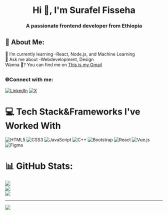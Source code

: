 <h1 align="center">Hi 👋, I'm Surafel Fisseha</h1>
<h3 align="center">A passionate frontend developer from Ethiopia</h3>
<h2>💫 About Me:</h2> 

🌱 I’m currently learning -React, Node.js, and Machine Learning
 <br>💬 Ask me about -Webdevelopment, Design
<br>Wanna 💬? You can find me on <a href="surafel.fisseha@gmail.com" >This is my Gmail<a/>


##  <h3 align="left">🌐Connect with me:</h3>
[![LinkedIn](https://img.shields.io/badge/LinkedIn-%230077B5.svg?logo=linkedin&logoColor=white)](https://www.linkedin.com/in/surafel-fisseha-877039307?utm_source=share&utm_campaign=share_via&utm_content=profile&utm_medium=android_app) [![X](https://img.shields.io/badge/X-black.svg?logo=X&logoColor=white)](https://x.com/SURAFEL_FISSEHA?t=oSWgPCJpXLdoJK1nCW6HSA&s=35) 

# 💻 Tech Stack&Frameworks I've Worked With
![HTML5](https://img.shields.io/badge/html5-%23E34F26.svg?style=for-the-badge&logo=html5&logoColor=white) ![CSS3](https://img.shields.io/badge/css3-%231572B6.svg?style=for-the-badge&logo=css3&logoColor=white) ![JavaScript](https://img.shields.io/badge/javascript-%23323330.svg?style=for-the-badge&logo=javascript&logoColor=%23F7DF1E) ![C++](https://img.shields.io/badge/c++-%2300599C.svg?style=for-the-badge&logo=c%2B%2B&logoColor=white) ![Bootstrap](https://img.shields.io/badge/bootstrap-%238511FA.svg?style=for-the-badge&logo=bootstrap&logoColor=white) ![React](https://img.shields.io/badge/react-%2320232a.svg?style=for-the-badge&logo=react&logoColor=%2361DAFB) ![Vue.js](https://img.shields.io/badge/vue.js-%2335495e.svg?style=for-the-badge&logo=vuedotjs&logoColor=%234FC08D) ![Figma](https://img.shields.io/badge/figma-%23F24E1E.svg?style=for-the-badge&logo=figma&logoColor=white)
# 📊 GitHub Stats:
![](https://github-readme-stats.vercel.app/api?username=Surafel-Fisseha&theme=ayu-mirage&hide_border=false&include_all_commits=false&count_private=false)<br/>
![](https://github-readme-streak-stats.herokuapp.com/?user=Surafel-Fisseha&theme=ayu-mirage&hide_border=false)<br/>
![](https://github-readme-stats.vercel.app/api/top-langs/?username=Surafel-Fisseha&theme=ayu-mirage&hide_border=false&include_all_commits=false&count_private=false&layout=compact)

---
[![](https://visitcount.itsvg.in/api?id=Surafel-Fisseha&icon=0&color=0)](https://visitcount.itsvg.in)



